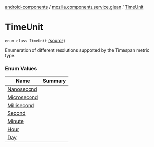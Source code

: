 [android-components](../../index.md) / [mozilla.components.service.glean](../index.md) / [TimeUnit](./index.md)

# TimeUnit

`enum class TimeUnit` [(source)](https://github.com/mozilla-mobile/android-components/blob/master/components/service/glean/src/main/java/mozilla/components/service/glean/TimeUnit.kt#L11)

Enumeration of different resolutions supported by
the Timespan metric type.

### Enum Values

| Name | Summary |
|---|---|
| [Nanosecond](-nanosecond.md) |  |
| [Microsecond](-microsecond.md) |  |
| [Millisecond](-millisecond.md) |  |
| [Second](-second.md) |  |
| [Minute](-minute.md) |  |
| [Hour](-hour.md) |  |
| [Day](-day.md) |  |
